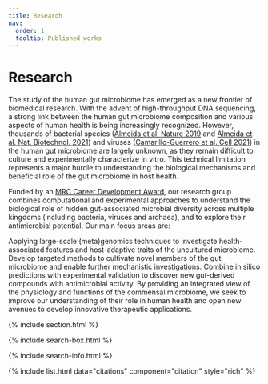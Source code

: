 ```yaml
---
title: Research
nav:
  order: 1
  tooltip: Published works
---
```


# <i class="fas fa-microscope"></i>Research

The study of the human gut microbiome has emerged as a new frontier of biomedical research. With the advent of high-throughput DNA sequencing, a strong link between the human gut microbiome composition and various aspects of human health is being increasingly recognized. However, thousands of bacterial species ([Almeida et al. Nature 2019](https://www.nature.com/articles/s41586-019-0965-1) and [Almeida et al. Nat. Biotechnol. 2021](https://www.nature.com/articles/s41587-020-0603-3)) and viruses ([Camarillo-Guerrero et al. Cell 2021](https://www.sciencedirect.com/science/article/pii/S0092867421000726)) in the human gut microbiome are largely unknown, as they remain difficult to culture and experimentally characterize in vitro. This technical limitation represents a major hurdle to understanding the biological mechanisms and beneficial role of the gut microbiome in host health.

Funded by an [MRC Career Development Award](https://www.ukri.org/councils/mrc/fellowships/fellowship-opportunities-and-expectations/mrc-funded-fellowships/), our research group combines computational and experimental approaches to understand the biological role of hidden gut-associated microbial diversity across multiple kingdoms (including bacteria, viruses and archaea), and to explore their antimicrobial potential. 
Our main focus areas are:

Applying large-scale (meta)genomics techniques to investigate health-associated features and host-adaptive traits of the uncultured microbiome.
Develop targeted methods to cultivate novel members of the gut microbiome and enable further mechanistic investigations.
Combine in silico predictions with experimental validation to discover new gut-derived compounds with antimicrobial activity.
By providing an integrated view of the physiology and functions of the commensal microbiome, we seek to improve our understanding of their role in human health and open new avenues to develop innovative therapeutic applications.

{% include section.html %}

{% include search-box.html %}

{% include search-info.html %}

{% include list.html data="citations" component="citation" style="rich" %}
